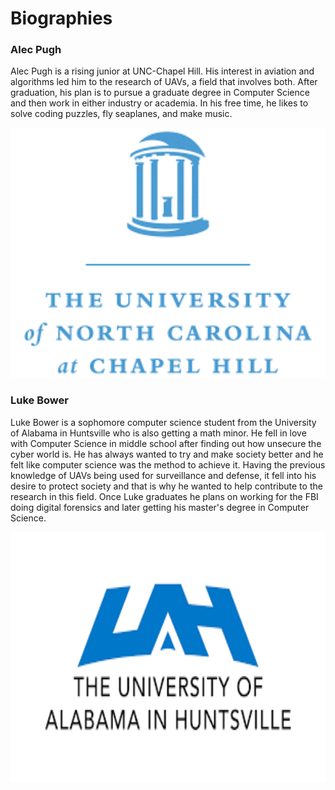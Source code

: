 # Biographies
### Alec Pugh
Alec Pugh is a rising junior at UNC-Chapel Hill. His interest in aviation and algorithms led him to the research of UAVs, a field that involves both. After graduation, his plan is to pursue a graduate degree in Computer Science and then work in either industry or academia. In his free time, he likes to solve coding puzzles, fly seaplanes, and make music. 

<p align="center">
  <img src="Images/NC_Chapel_Hill_logo.png" width="700" height="400" >
</p>

### Luke Bower

Luke Bower is a sophomore computer science student from the University of Alabama in Huntsville who is also getting a math minor. He fell in love with Computer Science in middle school after finding out how unsecure the cyber world is. He has always wanted to try and make society better and he felt like computer science was the method to achieve it. Having the previous knowledge of UAVs being used for surveillance and defense, it fell into his desire to protect society and that is why he wanted to help contribute to the research in this field. Once Luke graduates he plans on working for the FBI doing digital forensics and later getting his master's degree in Computer Science.   

<p align="center">
  <img src="Images/UAH_logo.png" width="700" height="400" >
</p>
